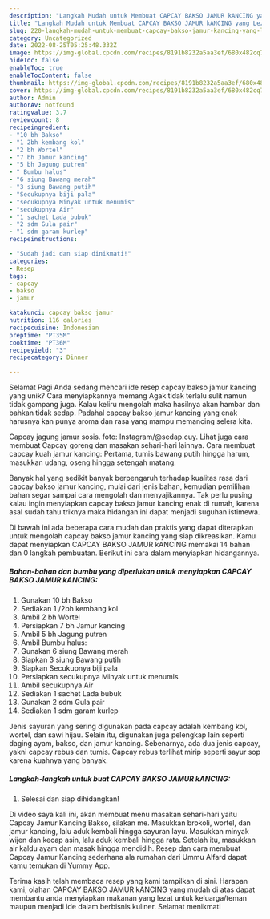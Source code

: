 ```yaml
---
description: "Langkah Mudah untuk Membuat CAPCAY BAKSO JAMUR kANCING yang Lezat Sekali, Mantap"
title: "Langkah Mudah untuk Membuat CAPCAY BAKSO JAMUR kANCING yang Lezat Sekali, Mantap"
slug: 220-langkah-mudah-untuk-membuat-capcay-bakso-jamur-kancing-yang-lezat-sekali-mantap
category: Uncategorized
date: 2022-08-25T05:25:48.332Z
image: https://img-global.cpcdn.com/recipes/8191b8232a5aa3ef/680x482cq70/capcay-bakso-jamur-kancing-foto-resep-utama.jpg
hideToc: false
enableToc: true
enableTocContent: false
thumbnail: https://img-global.cpcdn.com/recipes/8191b8232a5aa3ef/680x482cq70/capcay-bakso-jamur-kancing-foto-resep-utama.jpg
cover: https://img-global.cpcdn.com/recipes/8191b8232a5aa3ef/680x482cq70/capcay-bakso-jamur-kancing-foto-resep-utama.jpg
author: Admin
authorAv: notfound
ratingvalue: 3.7
reviewcount: 8
recipeingredient:
- "10 bh Bakso"
- "1 2bh kembang kol"
- "2 bh Wortel"
- "7 bh Jamur kancing"
- "5 bh Jagung putren"
- " Bumbu halus"
- "6 siung Bawang merah"
- "3 siung Bawang putih"
- "Secukupnya biji pala"
- "secukupnya Minyak untuk menumis"
- "secukupnya Air"
- "1 sachet Lada bubuk"
- "2 sdm Gula pair"
- "1 sdm garam kurlep"
recipeinstructions:

- "Sudah jadi dan siap dinikmati!"
categories:
- Resep
tags:
- capcay
- bakso
- jamur

katakunci: capcay bakso jamur 
nutrition: 116 calories
recipecuisine: Indonesian
preptime: "PT35M"
cooktime: "PT36M"
recipeyield: "3"
recipecategory: Dinner

---
```



Selamat Pagi Anda sedang mencari ide resep capcay bakso jamur kancing yang unik? Cara menyiapkannya memang Agak tidak terlalu sulit namun tidak gampang juga. Kalau keliru mengolah maka hasilnya akan hambar dan bahkan tidak sedap. Padahal capcay bakso jamur kancing yang enak harusnya kan punya aroma dan rasa yang mampu memancing selera kita.


Capcay jagung jamur sosis. foto: Instagram/@sedap.cuy. Lihat juga cara membuat Capcay goreng dan masakan sehari-hari lainnya. Cara membuat capcay kuah jamur kancing: Pertama, tumis bawang putih hingga harum, masukkan udang, oseng hingga setengah matang.

Banyak hal yang sedikit banyak berpengaruh terhadap kualitas rasa dari capcay bakso jamur kancing, mulai dari jenis bahan, kemudian pemilihan bahan segar sampai cara mengolah dan menyajikannya. Tak perlu pusing kalau ingin menyiapkan capcay bakso jamur kancing enak di rumah, karena asal sudah tahu triknya maka hidangan ini dapat menjadi suguhan istimewa.


Di bawah ini ada beberapa cara mudah dan praktis yang dapat diterapkan untuk mengolah capcay bakso jamur kancing yang siap dikreasikan. Kamu dapat menyiapkan CAPCAY BAKSO JAMUR kANCING memakai 14 bahan dan 0 langkah pembuatan. Berikut ini cara dalam menyiapkan hidangannya.

<!--inarticleads1-->

##### Bahan-bahan dan bumbu yang diperlukan untuk menyiapkan CAPCAY BAKSO JAMUR kANCING:

1. Gunakan 10 bh Bakso
1. Sediakan 1 /2bh kembang kol
1. Ambil 2 bh Wortel
1. Persiapkan 7 bh Jamur kancing
1. Ambil 5 bh Jagung putren
1. Ambil  Bumbu halus:
1. Gunakan 6 siung Bawang merah
1. Siapkan 3 siung Bawang putih
1. Siapkan Secukupnya biji pala
1. Persiapkan secukupnya Minyak untuk menumis
1. Ambil secukupnya Air
1. Sediakan 1 sachet Lada bubuk
1. Gunakan 2 sdm Gula pair
1. Sediakan 1 sdm garam kurlep


Jenis sayuran yang sering digunakan pada capcay adalah kembang kol, wortel, dan sawi hijau. Selain itu, digunakan juga pelengkap lain seperti daging ayam, bakso, dan jamur kancing. Sebenarnya, ada dua jenis capcay, yakni capcay rebus dan tumis. Capcay rebus terlihat mirip seperti sayur sop karena kuahnya yang banyak. 

<!--inarticleads2-->

##### Langkah-langkah untuk buat CAPCAY BAKSO JAMUR kANCING:


1. Selesai dan siap dihidangkan!

Di video saya kali ini, akan membuat menu masakan sehari-hari yaitu Capcay Jamur Kancing Bakso, silakan me. Masukkan brokoli, wortel, dan jamur kancing, lalu aduk kembali hingga sayuran layu. Masukkan minyak wijen dan kecap asin, lalu aduk kembali hingga rata. Setelah itu, masukkan air kaldu ayam dan masak hingga mendidih. Resep dan cara membuat Capcay Jamur Kancing sederhana ala rumahan dari Ummu Alfard dapat kamu temukan di Yummy App. 

Terima kasih telah membaca resep yang kami tampilkan di sini. Harapan kami, olahan CAPCAY BAKSO JAMUR kANCING yang mudah di atas dapat membantu anda menyiapkan makanan yang lezat untuk keluarga/teman maupun menjadi ide dalam berbisnis kuliner. Selamat menikmati
